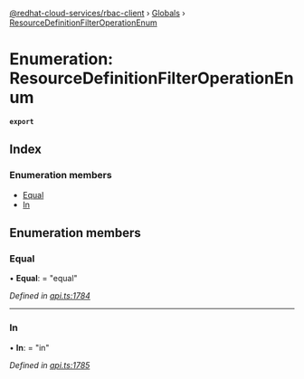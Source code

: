 [@redhat-cloud-services/rbac-client](../README.md) › [Globals](../globals.md) › [ResourceDefinitionFilterOperationEnum](resourcedefinitionfilteroperationenum.md)

# Enumeration: ResourceDefinitionFilterOperationEnum

**`export`** 

## Index

### Enumeration members

* [Equal](resourcedefinitionfilteroperationenum.md#equal)
* [In](resourcedefinitionfilteroperationenum.md#in)

## Enumeration members

###  Equal

• **Equal**: = "equal"

*Defined in [api.ts:1784](https://github.com/RedHatInsights/javascript-clients/blob/master/packages/rbac/api.ts#L1784)*

___

###  In

• **In**: = "in"

*Defined in [api.ts:1785](https://github.com/RedHatInsights/javascript-clients/blob/master/packages/rbac/api.ts#L1785)*
